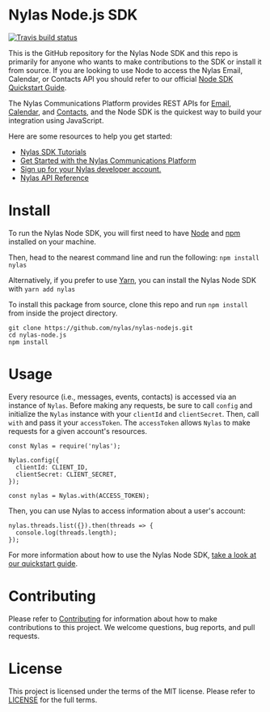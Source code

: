 # Nylas Node.js SDK  

[![Travis build status](https://travis-ci.org/nylas/nylas-nodejs.svg?branch=master)](https://travis-ci.org/nylas/nylas-nodejs)

This is the GitHub repository for the Nylas Node SDK and this repo is primarily for anyone who wants to make contributions to the SDK or install it from source. If you are looking to use Node to access the Nylas Email, Calendar, or Contacts API you should refer to our official [Node SDK Quickstart Guide](https://docs.nylas.com/docs/quickstart-node).

The Nylas Communications Platform provides REST APIs for [Email](https://docs.nylas.com/docs/quickstart-email), [Calendar](https://docs.nylas.com/docs/quickstart-calendar), and [Contacts](https://docs.nylas.com/docs/quickstart-contacts), and the Node SDK is the quickest way to build your integration using JavaScript.

Here are some resources to help you get started:

- [Nylas SDK Tutorials](https://docs.nylas.com/docs/tutorials)
- [Get Started with the Nylas Communications Platform](https://docs.nylas.com/docs/getting-started)
- [Sign up for your Nylas developer account.](https://nylas.com/register)
- [Nylas API Reference](https://docs.nylas.com/reference)


# Install

To run the Nylas Node SDK, you will first need to have [Node](https://nodejs.org/en/download/) and [npm](https://www.npmjs.com/get-npm) installed on your machine.

Then, head to the nearest command line and run the following:
`npm install nylas`

Alternatively, if you prefer to use [Yarn](https://yarnpkg.com/en/), you can install the Nylas Node SDK with `yarn add nylas`

To install this package from source, clone this repo and run `npm install` from inside the project directory.

```
git clone https://github.com/nylas/nylas-nodejs.git
cd nylas-node.js
npm install
```
# Usage

Every resource (i.e., messages, events, contacts) is accessed via an instance of `Nylas`. Before making any requests, be sure to call `config` and initialize the `Nylas` instance with your `clientId` and `clientSecret`. Then, call `with` and pass it your `accessToken`. The `accessToken` allows `Nylas` to make requests for a given account's resources.

```
const Nylas = require('nylas');

Nylas.config({
  clientId: CLIENT_ID,
  clientSecret: CLIENT_SECRET,
});

const nylas = Nylas.with(ACCESS_TOKEN);
```

Then, you can use Nylas to access information about a user's account:
```
nylas.threads.list({}).then(threads => {
  console.log(threads.length);
});
```

For more information about how to use the Nylas Node SDK, [take a look at our quickstart guide](https://docs.nylas.com/docs/quickstart-node).

# Contributing

Please refer to [Contributing](Contributing.md) for information about how to make contributions to this project. We welcome questions, bug reports, and pull requests.

# License

This project is licensed under the terms of the MIT license. Please refer to [LICENSE](LICENSE) for the full terms. 


